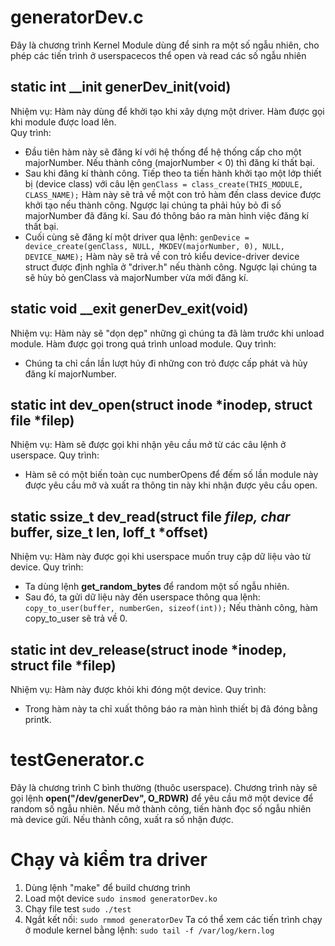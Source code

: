 # generatorDev.c 
Đây là chương trình Kernel Module dùng để sinh ra một số ngẫu nhiên, cho phép các tiến trình ở userspacecos thể open và read các số ngẫu nhiên
## static int __init generDev_init(void)
Nhiệm vụ: Hàm này dùng để khởi tạo khi xây dựng một driver. Hàm được gọi khi module được load lên.  
Quy trình: 
- Đầu tiên hàm này sẽ đăng kí với hệ thống để hệ thống cấp cho một majorNumber. Nếu thành công (majorNumber < 0) thì đăng kí thất bại. 
- Sau khi đăng kí thành công. Tiếp theo ta tiến hành khởi tạo một lớp thiết bị (device class) với câu lện
     ```genClass = class_create(THIS_MODULE, CLASS_NAME);```
    Hàm này sẽ trả về một con trỏ hàm đến class device được khởi tạo nếu thành công.
    Ngược lại chúng ta phải hủy bỏ đi số majorNumber đã đăng kí.
    Sau đó thông báo ra màn hình việc đăng kí thất bại. 
- Cuối cùng sẽ đăng kí một driver qua lệnh:
    ```genDevice = device_create(genClass, NULL, MKDEV(majorNumber, 0), NULL, DEVICE_NAME);```
    Hàm này sẽ trả về con trỏ kiểu device-driver device struct được định nghĩa ở "driver.h" nếu thành công.
    Ngược lại chúng ta sẽ hủy bỏ genClass và majorNumber vừa mới đăng kí. 
## static void __exit generDev_exit(void)
Nhiệm vụ: Hàm này sẽ "dọn dẹp" những gì chúng ta đã làm trước khi unload module. Hàm được gọi trong quá trình unload module. 
Quy trình:
- Chúng ta chỉ cần lần lượt hủy đi những con trỏ được cấp phát và hủy đăng kí majorNumber. 
## static int dev_open(struct inode *inodep, struct file *filep)
Nhiệm vụ: Hàm sẽ được gọi khi nhận yêu cầu mở từ các câu lệnh ở userspace. 
Quy trình:
- Hàm sẽ có một biến toàn cục numberOpens để đếm số lần module này được yêu cầu mở và xuất ra thông tin này khi nhận được yêu cầu open. 
## static ssize_t dev_read(struct file *filep, char* buffer, size_t len, loff_t *offset)
Nhiệm vụ: Hàm này được gọi khi userspace muốn truy cập dữ liệu vào từ device. 
Quy trình:
- Ta dùng lệnh **get_random_bytes** để random một số ngẫu nhiên. 
- Sau đó, ta gửi dữ liệu này đến userspace thông qua lệnh: 
  ```copy_to_user(buffer, numberGen, sizeof(int));```
  Nếu thành công, hàm copy_to_user sẽ trả về 0.
## static int dev_release(struct inode *inodep, struct file *filep)
Nhiệm vụ: Hàm này được khỏi khi đóng một device. 
Quy trình:
- Trong hàm này ta chỉ xuất thông báo ra màn hình thiết bị đã đóng bằng printk. 

# testGenerator.c
Đây là chương trình C bình thường (thuôc userspace). 
Chương trình này sẽ gọi lệnh **open("/dev/generDev", O_RDWR)** để yêu cầu mở một device để random số ngẫu nhiên. 
Nếu mở thành công, tiến hành đọc số ngẫu nhiên mà device gửi. 
Nếu thành công, xuất ra số nhận được. 

# Chạy và kiểm tra driver 
1. Dùng lệnh "make" để build chương trình 
2. Load một device 
```sudo insmod generatorDev.ko```
3. Chạy file test
```sudo ./test```
4. Ngắt kết nối: 
```sudo rmmod generatorDev```
Ta có thể xem các tiến trình chạy ở module kernel bằng lệnh: 
```sudo tail -f /var/log/kern.log```


